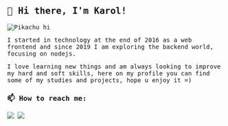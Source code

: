 <samp>

## 👋 Hi there, I'm Karol!
  
![Pikachu hi](https://media.giphy.com/media/AFdcYElkoNAUE/giphy.gif)


I started in technology at the end of 2016 as a web frontend and since 2019 I am exploring the backend world, focusing on nodejs. 
  
I love learning new things and am always looking to improve my hard and soft skills, here on my profile you can find some of my studies and projects, hope u enjoy it =)


### 📫 How to reach me: 

[<img src="https://img.shields.io/badge/LinkedIn-0077B5?style=for-the-badge&logo=linkedin&logoColor=white">](https://www.linkedin.com/in/karolinedealencar/)
[<img src="https://img.shields.io/badge/dev.to-0A0A0A?style=for-the-badge&logo=devdotto&logoColor=white">](https://dev.to/karolinedealencar)

  
</samp>
